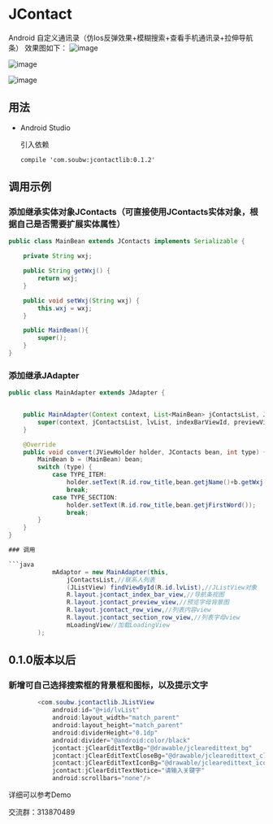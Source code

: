 # JContact
Android 自定义通讯录（仿Ios反弹效果+模糊搜索+查看手机通讯录+拉伸导航条）
效果图如下：
![image](https://github.com/WX-JIN/JContact/blob/master/screenshots/1.png)

![image](https://github.com/WX-JIN/JContact/blob/master/screenshots/2.png)

![image](https://github.com/WX-JIN/JContact/blob/master/screenshots/3.png)

##	用法

* Android Studio

	引入依赖
	```
    compile 'com.soubw:jcontactlib:0.1.2'
	```	
	
##	调用示例

### 添加继承实体对象JContacts（可直接使用JContacts实体对象，根据自己是否需要扩展实体属性）

```java 实例为添加自己拓展实体属性
public class MainBean extends JContacts implements Serializable {

    private String wxj;

    public String getWxj() {
        return wxj;
    }

    public void setWxj(String wxj) {
        this.wxj = wxj;
    }

    public MainBean(){
        super();
    }
}

```	

### 添加继承JAdapter

```java
public class MainAdapter extends JAdapter {


    public MainAdapter(Context context, List<MainBean> jContactsList, JListView lvList, int indexBarViewId, int previewViewId, int itemLayoutId, int sectionLayoutId, View loadingView) {
        super(context, jContactsList, lvList, indexBarViewId, previewViewId, itemLayoutId, sectionLayoutId, loadingView);
    }

    @Override
    public void convert(JViewHolder holder, JContacts bean, int type) {
        MainBean b = (MainBean) bean;
        switch (type) {
            case TYPE_ITEM:
                holder.setText(R.id.row_title,bean.getjName()+b.getWxj());
                break;
            case TYPE_SECTION:
                holder.setText(R.id.row_title,bean.getjFirstWord());
                break;
        }
    }
}

### 调用

```java
	        mAdaptor = new MainAdapter(this,
                jContactsList,//联系人列表
                (JListView) findViewById(R.id.lvList),//JListView对象
                R.layout.jcontact_index_bar_view,//导航条视图
                R.layout.jcontact_preview_view,//预览字母背景图
                R.layout.jcontact_row_view,//列表内容view
                R.layout.jcontact_section_row_view,//列表字母view
                mLoadingView//加载LoadingView
        );

```	

##	0.1.0版本以后

### 新增可自己选择搜索框的背景框和图标，以及提示文字

```java
        <com.soubw.jcontactlib.JListView
            android:id="@+id/lvList"
            android:layout_width="match_parent"
            android:layout_height="match_parent"
            android:dividerHeight="0.1dp"
            android:divider="@android:color/black"
            jcontact:jClearEditTextBg="@drawable/jclearedittext_bg"
            jcontact:jClearEditTextCloseBg="@drawable/jclearedittext_close_bg"
            jcontact:jClearEditTextIconBg="@drawable/jclearedittext_icon_bg"
            jcontact:jClearEditTextNotice="请输入关键字"
            android:scrollbars="none"/>

```	


详细可以参考Demo
		
交流群：313870489
